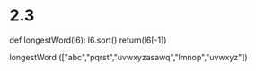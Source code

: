 # 2.3
def longestWord(l6):
    l6.sort()
    return(l6[-1])

longestWord (["abc","pqrst","uvwxyzasawq","lmnop","uvwxyz"])
